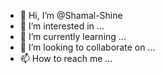 - 👋 Hi, I’m @Shamal-Shine
- 👀 I’m interested in ...
- 🌱 I’m currently learning ...
- 💞️ I’m looking to collaborate on ...
- 📫 How to reach me ...

<!---
Shamal-Shine/Shamal-Shine is a ✨ special ✨ repository because its `README.md` (this file) appears on your GitHub profile.
You can click the Preview link to take a look at your changes.
--->
